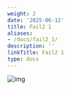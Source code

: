 ```yaml
---
weight: 2
date: '2025-06-12'
title: Fail2 1
aliases:
- /docs/fail2_1/
description: ''
linkTitle: Fail2 1
type: docs
---
```


![img](./notFound.png)